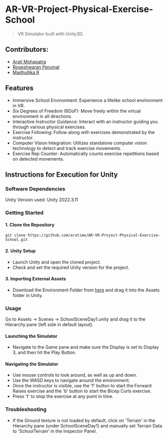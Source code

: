 # AR-VR-Project-Physical-Exercise-School

> VR Simulator built with Unity3D.

## Contributors:

- [Arati Mohapatra](https://github.com/aratimo)
- [Rogeshwaran Perumal](https://github.com/Rogeshwaran)
- [Madhullika R](https://github.com/106121071)

## Features

- Immersive School Environment: Experience a lifelike school environment in VR.
- Six Degrees of Freedom (6DoF): Move freely within the virtual environment in all directions.
- Interactive Instructor Guidance: Interact with an instructor guiding you through various physical exercises.
- Exercise Following: Follow along with exercises demonstrated by the instructor.
- Computer Vision Integration: Utilizes standalone computer vision technology to detect and track exercise movements.
- Exercise Rep Counter: Automatically counts exercise repetitions based on detected movements.

## Instructions for Execution for Unity

### Software Dependencies

Unity Version used: Unity 2022.3.11

### Getting Started

#### 1. Clone the Repository

```
git clone https://github.com/aratimo/AR-VR-Project-Physical-Exercise-School.git
```
#### 2. Unity Setup

- Launch Unity and open the cloned project.
- Check and set the required Unity version for the project.

#### 3. Importing External Assets

- Download the Environment Folder from [here](https://drive.google.com/drive/folders/1O44h3biVvEuBDfPRtmVmfVWL2_dkiTVd?usp=sharing) and drag it into the Assets folder in Unity.

### Usage

Go to Assets -> Scenes -> SchoolSceneDay1.unity and drag it to the Hierarchy pane (left side in default layout).

#### Launching the Simulator

- Navigate to the Game pane and make sure the Display is set to Display 3, and then hit the Play Button.

#### Navigating the Simulator

- Use mouse controls to look around, as well as up and down.
- Use the WASD keys to navigate around the environment.
- Once the instructor is visible, use the 'f' button to start the Forward Raises exercise and the 'b' button to start the Bicep Curls exercise.
- Press 't' to stop the exercise at any point in time.

### Troubleshooting

- If the Ground texture is not loaded by default, click on 'Terrain' in the Hierarchy pane (under SchoolSceneDay1) and manually set Terrain Data to 'SchoolTerrain' in the Inspector Panel.
  
